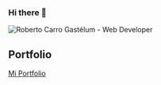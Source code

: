 ### Hi there 👋

![Roberto Carro Gastélum - Web Developer](https://res.cloudinary.com/robcg1102/image/upload/v1620958735/robcg1102_knidn8.png)

## Portfolio

<a href="https://robcg1102.netlify.app/" target="_blank">Mi Portfolio</a>

<!--
**robcg1102/robcg1102** is a ✨ _special_ ✨ repository because its `README.md` (this file) appears on your GitHub profile.

Here are some ideas to get you started:

- 🔭 I’m currently working on ...
- 🌱 I’m currently learning ...
- 👯 I’m looking to collaborate on ...
- 🤔 I’m looking for help with ...
- 💬 Ask me about ...
- 📫 How to reach me: ...
- 😄 Pronouns: ...
- ⚡ Fun fact: ...
-->
